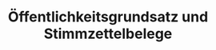 ---
title: "Öffentlichkeitsgrundsatz und Stimmzettelbelege"
collection: preprints
permalink: /publications/2014-01-ffentlichkeitsgrundsatz-und-Stimmzettelbelege
venue: 'Öffentlichkeitsgrundsatz und Stimmzettelbelege'
pages: '1--15'
publisher: '{Technische Universit{\"a}t Darmstadt}'
year: '2014'
paperurl: 'https://download.hrz.tu-darmstadt.de/media/FB20/Dekanat/Publikationen/SECUSO/OEffentlichkeitsgrundsatzundStimmzettelbelege.pdf'
citation: ' Maria Henning,  <b>Jurlind Budurushi</b>,  Melanie Volkamer</br> Öffentlichkeitsgrundsatz und Stimmzettelbelege</br>'
---